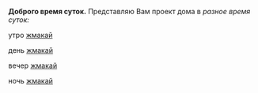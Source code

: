**Доброго время суток.**
Представляю Вам проект дома в _разное время суток:_

утро [жмакай](README0.md)

день [жмакай](README1.md)

вечер [жмакай](README2.md)

ночь [жмакай](README3.md)